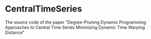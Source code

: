 # CentralTimeSeries

The source code of the paper "Degree-Pruning Dynamic Programming Approaches
to Central Time Series Minimizing Dynamic Time
Warping Distance"

